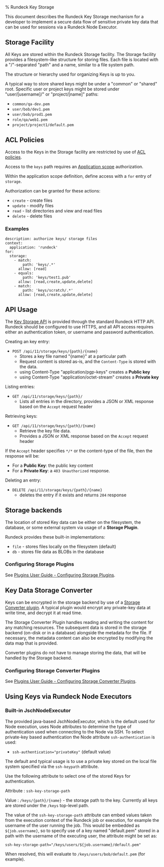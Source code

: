 % Rundeck Key Storage

This document describes the Rundeck Key Storage mechanism for a developer to implement a secure data flow of sensitive private key data that can be used for sessions via a Rundeck Node Executor.

## Storage Facility

All Keys are stored within the Rundeck Storage facility. The Storage facility provides a filesystem-like structure for storing files.  Each file is located with a "/"-separated "path" and a name, similar to a file system path.

The structure or hierarchy used for organizing Keys is up to you.

A typical way to store shared keys might be under a "common" or "shared" root. Specific user or project keys might be stored under "user/[username]/" or "project/[name]" paths:

* `common/qa-dev.pem`
* `user/bob/dev1.pem`
* `user/bob/prod1.pem`
* `role/qa/web1.pem`
* `project/project1/default.pem`

## ACL Policies

Access to the Keys in the Storage facility are restricted by use of [ACL policies](access-control-policy.html#).

Access to the `keys` path requires an [Application scope](access-control-policy.html#application-scope-resources-and-actions) authorization.

Within the application scope definition, define access with a `for` entry of `storage`.

Authorization can be granted for these actions:

* `create` - create files
* `update` - modify files
* `read` - list directories and view and read files
* `delete` - delete files

### Examples

~~~~ {.yaml}
description: authorize keys/ storage files
context:
  application: 'rundeck'
for:
  storage:
    - match:
        path: 'keys/.*'
      allow: [read]
    - equals:
        path: 'keys/test1.pub'
      allow: [read,create,update,delete]
    - match:
        path: 'keys/scratch/.*'
      allow: [read,create,update,delete]
~~~~

## API Usage

The [Key Storage API](../api/index.html#key-storage) is provided through the standard Rundeck HTTP API. Rundeck should be configured to use HTTPS, and all API access requires either an authentication token, or username and password authentication.

Creating an key entry:

* `POST /api/11/storage/keys/{path}/{name}`
    - Stores a key file named "{name}" at a particular path
    - Request content is stored as-is, and the `Content-Type` is stored with the data.
    - using Content-Type "application/pgp-keys" creates a **Public key**
    - using Content-Type "application/octet-stream" creates a **Private key**

Listing entries:

* `GET /api/11/storage/keys/{path}/`
    - Lists all entries in the directory, provides a JSON or XML response based on the `Accept` request header

Retrieving keys:

* `GET /api/11/storage/keys/{path}/{name}`
    - Retrieve the key file data.
    - Provides a JSON or XML response based on the `Accept` request header

If the `Accept` header specifies `*/*` or the content-type of the file, then the response will be:

* For a **Public Key**: the public key content
* For a **Private Key**: a `403 Unauthorized` response.

Deleting an entry:

* `DELETE /api/11/storage/keys/{path}/{name}`
    - deletes the entry if it exists and returns `204` response

## Storage backends

The location of stored Key data can be either on the filesystem, the database, or some external system via usage of a **Storage Plugin**.

Rundeck provides these built-in implementations:

* `file` - stores files locally on the filesystem (default)
* `db` - stores file data as BLOBs in the database

### Configuring Storage Plugins

See [Plugins User Guide - Configuring Storage Plugins](../plugins-user-guide/configuring.html#storage-plugins).

## Key Data Storage Converter

 Keys can be encrypted in the storage backend by use of a [Storage Converter plugin](../developer/storage-converter-plugin.html). A typical plugin would encrypt any private-key data at write time, and decrypt it at read time.

The Storage Converter Plugin handles reading and writing the content for any matching resources.  The subsequent data is stored in the storage backend (on-disk or in a database) alongside the metadata for the file.  If necessary, the metadata content can also be encrypted by modifying the data map that is provided.

Converter plugins do not have to manage storing the data, that will be handled by the Storage backend.

### Configuring Storage Converter Plugins

See [Plugins User Guide - Configuring Storage Converter Plugins](../plugins-user-guide/configuring.html#storage-converter-plugins).

## Using Keys via Rundeck Node Executors

### Built-in JschNodeExecutor

The provided java-based JschNodeExecutor, which is the default used for Node execution, uses Node attributes to determine the type of authentication used when connecting to the Node via SSH. To select private-key based authentication the Node attribute `ssh-authentication` is used:

* `ssh-authentication="privateKey"` (default value)

The default and typical usage is to use a private key stored on the local file system specified via the `ssh-keypath` attribute.

Use the following attribute to select one of the stored Keys for authentication.

Attribute
:    `ssh-key-storage-path`

Value
:    `/keys/{path}/{name}` - the storage path to the key. Currently all keys are stored under the `/keys` top-level path.

The value of the `ssh-key-storage-path` attribute can embed values taken from the execution context of the Rundeck job or execution, for example the username of the user running the job.  This would be embedded as `${job.username}`, so to specify use of a key named "default.pem" stored in a path with the username of the executing user, the attribute might be set as:

    ssh-key-storage-path="/keys/users/${job.username}/default.pem"

When resolved, this will evaluate to `/keys/users/bob/default.pem` (for example).
